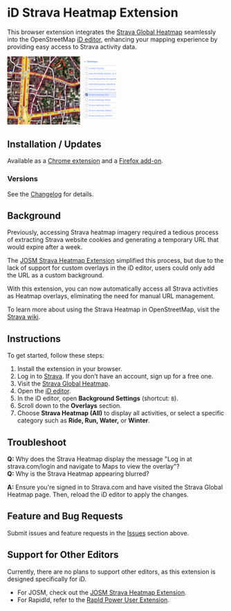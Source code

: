 # iD Strava Heatmap Extension

This browser extension integrates the [Strava Global Heatmap](https://www.strava.com/maps/global-heatmap) seamlessly into the OpenStreetMap [iD editor](https://www.openstreetmap.org/edit?editor=id), enhancing your mapping experience by providing easy access to Strava activity data.

<img src="./images/screenshot2.png" alt="Strava Heatmap Overlays" width="50%"/>

## Installation / Updates

Available as a [Chrome extension](https://chrome.google.com/webstore/detail/eglbcifjafncknmpmnelckombmgddlco) and a [Firefox add-on](https://addons.mozilla.org/en-US/firefox/addon/id-strava-heatmap/).

### Versions

See the [Changelog](./CHANGELOG.md) for details.

## Background

Previously, accessing Strava heatmap imagery required a tedious process of extracting Strava website cookies and generating a temporary URL that would expire after a week.

The [JOSM Strava Heatmap Extension](https://github.com/zekefarwell/josm-strava-heatmap) simplified this process, but due to the lack of support for custom overlays in the iD editor, users could only add the URL as a custom background.

With this extension, you can now automatically access all Strava activities as Heatmap overlays, eliminating the need for manual URL management.

To learn more about using the Strava Heatmap in OpenStreetMap, visit the [Strava wiki](https://wiki.openstreetmap.org/wiki/Strava).

## Instructions

To get started, follow these steps:

1. Install the extension in your browser.  
2. Log in to [Strava](https://www.strava.com/login). If you don’t have an account, sign up for a free one.  
3. Visit the [Strava Global Heatmap](https://www.strava.com/maps/global-heatmap).  
4. Open the [iD editor](https://www.openstreetmap.org/edit?editor=id).  
5. In the iD editor, open **Background Settings** (shortcut: `B`).  
6. Scroll down to the **Overlays** section.  
7. Choose **Strava Heatmap (All)** to display all activities, or select a specific category such as **Ride, Run, Water,** or **Winter**.

## Troubleshoot

**Q:** Why does the Strava Heatmap display the message "Log in at strava.com/login and navigate to Maps to view the overlay"?  
**Q:** Why is the Strava Heatmap appearing blurred?

**A:** Ensure you're signed in to Strava.com and have visited the Strava Global Heatmap page. Then, reload the iD editor to apply the changes.

## Feature and Bug Requests

Submit issues and feature requests in the [Issues](https://github.com/cmoffroad/id-strava-heatmap-extension/issues) section above.

## Support for Other Editors

Currently, there are no plans to support other editors, as this extension is designed specifically for iD.

* For JOSM, check out the [JOSM Strava Heatmap Extension](https://github.com/zekefarwell/josm-strava-heatmap).
* For RapidId, refer to the [RapId Power User Extension](https://github.com/emersonveenstra/rapid-power-user-extension/).
